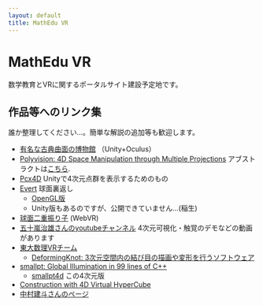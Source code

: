 ```yaml
---
layout: default
title: MathEdu VR
---
```


# MathEdu VR

数学教育とVRに関するポータルサイト建設予定地です。

## 作品等へのリンク集

誰か整理してください…。簡単な解説の追加等も歓迎します。

* [有名な古典曲面の博物館](https://github.com/MathEduVR/OculusMathematicsSurface) （Unity+Oculus）
* [Polyvision: 4D Space Manipulation through Multiple Projections](https://www.youtube.com/watch?v=shU-oaABFJU) アブストラクトは[こちら](https://dl.acm.org/doi/10.1145/3355049.3360518).
* [Pcx4D](https://github.com/romanesco/Pcx4D) Unityで4次元点群を表示するためのもの
* [Evert](https://github.com/njt99/evert) 球面裏返し
  * [OpenGL版](http://www.dgp.utoronto.ca/~mjmcguff/eversion/)
  * Unity版もあるのですが、公開できていません…(稲生)
* [球面二重振り子](https://www.math.kyoto-u.ac.jp/~inou/webvr/DoubleSphericalPendulum/) (WebVR)
* [五十嵐治雄さんのyoutubeチャンネル](https://www.youtube.com/channel/UC9Jm1gS_qyngf4n72xIlcAw) 4次元可視化・触覚のデモなどの動画があります
* [東大数理VRチーム](https://utms-vr.github.io/)
  * [DeformingKnot: 3次元空間内の結び目の描画や変形を行うソフトウェア](https://github.com/UTMS-VR/DeformingKnot)
* [smallpt: Global Illumination in 99 lines of C++](https://www.kevinbeason.com/smallpt/)
  * [smallpt4d](https://github.com/shizuo-kaji/smallpt4d) この4次元版
* [Construction with 4D Virtual HyperCube](http://wenbolan.com/hypercube.html)
* [中村建斗さんのページ](https://soma-arc.net/) 
